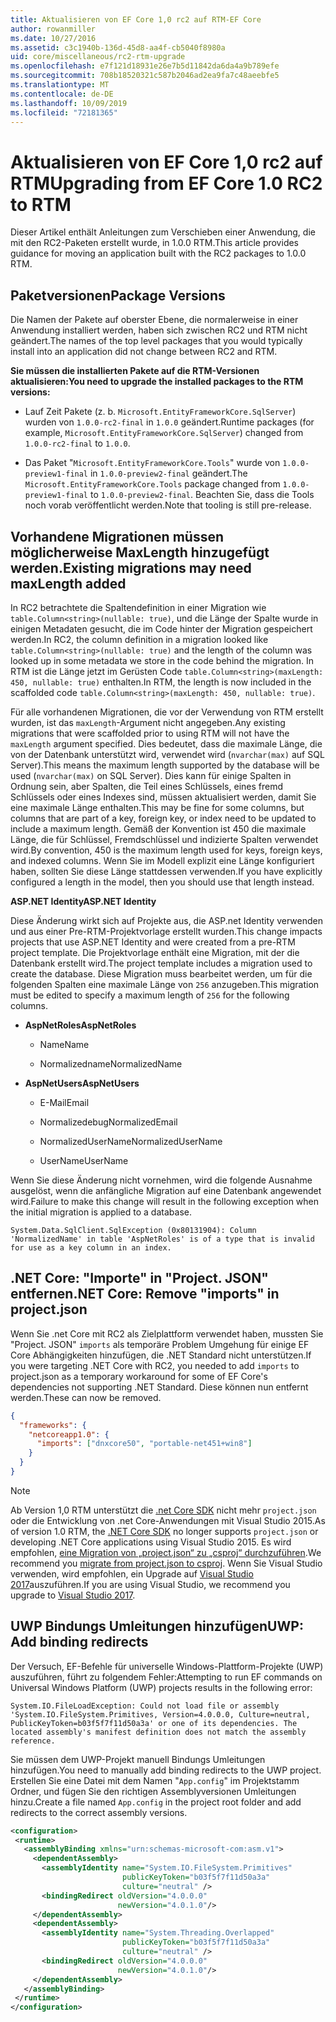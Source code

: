 ```yaml
---
title: Aktualisieren von EF Core 1,0 rc2 auf RTM-EF Core
author: rowanmiller
ms.date: 10/27/2016
ms.assetid: c3c1940b-136d-45d8-aa4f-cb5040f8980a
uid: core/miscellaneous/rc2-rtm-upgrade
ms.openlocfilehash: e7f121d18931e26e7b5d11842da6da4a9b789efe
ms.sourcegitcommit: 708b18520321c587b2046ad2ea9fa7c48aeebfe5
ms.translationtype: MT
ms.contentlocale: de-DE
ms.lasthandoff: 10/09/2019
ms.locfileid: "72181365"
---
```

# <a name="upgrading-from-ef-core-10-rc2-to-rtm"></a><span data-ttu-id="96ae7-102">Aktualisieren von EF Core 1,0 rc2 auf RTM</span><span class="sxs-lookup"><span data-stu-id="96ae7-102">Upgrading from EF Core 1.0 RC2 to RTM</span></span>

<span data-ttu-id="96ae7-103">Dieser Artikel enthält Anleitungen zum Verschieben einer Anwendung, die mit den RC2-Paketen erstellt wurde, in 1.0.0 RTM.</span><span class="sxs-lookup"><span data-stu-id="96ae7-103">This article provides guidance for moving an application built with the RC2 packages to 1.0.0 RTM.</span></span>

## <a name="package-versions"></a><span data-ttu-id="96ae7-104">Paketversionen</span><span class="sxs-lookup"><span data-stu-id="96ae7-104">Package Versions</span></span>

<span data-ttu-id="96ae7-105">Die Namen der Pakete auf oberster Ebene, die normalerweise in einer Anwendung installiert werden, haben sich zwischen RC2 und RTM nicht geändert.</span><span class="sxs-lookup"><span data-stu-id="96ae7-105">The names of the top level packages that you would typically install into an application did not change between RC2 and RTM.</span></span>

<span data-ttu-id="96ae7-106">**Sie müssen die installierten Pakete auf die RTM-Versionen aktualisieren:**</span><span class="sxs-lookup"><span data-stu-id="96ae7-106">**You need to upgrade the installed packages to the RTM versions:**</span></span>

* <span data-ttu-id="96ae7-107">Lauf Zeit Pakete (z. b. `Microsoft.EntityFrameworkCore.SqlServer`) wurden von `1.0.0-rc2-final` in `1.0.0` geändert.</span><span class="sxs-lookup"><span data-stu-id="96ae7-107">Runtime packages (for example, `Microsoft.EntityFrameworkCore.SqlServer`) changed from `1.0.0-rc2-final` to `1.0.0`.</span></span>

* <span data-ttu-id="96ae7-108">Das Paket "`Microsoft.EntityFrameworkCore.Tools`" wurde von `1.0.0-preview1-final` in `1.0.0-preview2-final` geändert.</span><span class="sxs-lookup"><span data-stu-id="96ae7-108">The `Microsoft.EntityFrameworkCore.Tools` package changed from `1.0.0-preview1-final` to `1.0.0-preview2-final`.</span></span> <span data-ttu-id="96ae7-109">Beachten Sie, dass die Tools noch vorab veröffentlicht werden.</span><span class="sxs-lookup"><span data-stu-id="96ae7-109">Note that tooling is still pre-release.</span></span>

## <a name="existing-migrations-may-need-maxlength-added"></a><span data-ttu-id="96ae7-110">Vorhandene Migrationen müssen möglicherweise MaxLength hinzugefügt werden.</span><span class="sxs-lookup"><span data-stu-id="96ae7-110">Existing migrations may need maxLength added</span></span>

<span data-ttu-id="96ae7-111">In RC2 betrachtete die Spaltendefinition in einer Migration wie `table.Column<string>(nullable: true)`, und die Länge der Spalte wurde in einigen Metadaten gesucht, die im Code hinter der Migration gespeichert werden.</span><span class="sxs-lookup"><span data-stu-id="96ae7-111">In RC2, the column definition in a migration looked like `table.Column<string>(nullable: true)` and the length of the column was looked up in some metadata we store in the code behind the migration.</span></span> <span data-ttu-id="96ae7-112">In RTM ist die Länge jetzt im Gerüsten Code `table.Column<string>(maxLength: 450, nullable: true)` enthalten.</span><span class="sxs-lookup"><span data-stu-id="96ae7-112">In RTM, the length is now included in the scaffolded code `table.Column<string>(maxLength: 450, nullable: true)`.</span></span>

<span data-ttu-id="96ae7-113">Für alle vorhandenen Migrationen, die vor der Verwendung von RTM erstellt wurden, ist das `maxLength`-Argument nicht angegeben.</span><span class="sxs-lookup"><span data-stu-id="96ae7-113">Any existing migrations that were scaffolded prior to using RTM will not have the `maxLength` argument specified.</span></span> <span data-ttu-id="96ae7-114">Dies bedeutet, dass die maximale Länge, die von der Datenbank unterstützt wird, verwendet wird (`nvarchar(max)` auf SQL Server).</span><span class="sxs-lookup"><span data-stu-id="96ae7-114">This means the maximum length supported by the database will be used (`nvarchar(max)` on SQL Server).</span></span> <span data-ttu-id="96ae7-115">Dies kann für einige Spalten in Ordnung sein, aber Spalten, die Teil eines Schlüssels, eines fremd Schlüssels oder eines Indexes sind, müssen aktualisiert werden, damit Sie eine maximale Länge enthalten.</span><span class="sxs-lookup"><span data-stu-id="96ae7-115">This may be fine for some columns, but columns that are part of a key, foreign key, or index need to be updated to include a maximum length.</span></span> <span data-ttu-id="96ae7-116">Gemäß der Konvention ist 450 die maximale Länge, die für Schlüssel, Fremdschlüssel und indizierte Spalten verwendet wird.</span><span class="sxs-lookup"><span data-stu-id="96ae7-116">By convention, 450 is the maximum length used for keys, foreign keys, and indexed columns.</span></span> <span data-ttu-id="96ae7-117">Wenn Sie im Modell explizit eine Länge konfiguriert haben, sollten Sie diese Länge stattdessen verwenden.</span><span class="sxs-lookup"><span data-stu-id="96ae7-117">If you have explicitly configured a length in the model, then you should use that length instead.</span></span>

<span data-ttu-id="96ae7-118">**ASP.NET Identity**</span><span class="sxs-lookup"><span data-stu-id="96ae7-118">**ASP.NET Identity**</span></span>

<span data-ttu-id="96ae7-119">Diese Änderung wirkt sich auf Projekte aus, die ASP.net Identity verwenden und aus einer Pre-RTM-Projektvorlage erstellt wurden.</span><span class="sxs-lookup"><span data-stu-id="96ae7-119">This change impacts projects that use ASP.NET Identity and were created from a pre-RTM project template.</span></span> <span data-ttu-id="96ae7-120">Die Projektvorlage enthält eine Migration, mit der die Datenbank erstellt wird.</span><span class="sxs-lookup"><span data-stu-id="96ae7-120">The project template includes a migration used to create the database.</span></span> <span data-ttu-id="96ae7-121">Diese Migration muss bearbeitet werden, um für die folgenden Spalten eine maximale Länge von `256` anzugeben.</span><span class="sxs-lookup"><span data-stu-id="96ae7-121">This migration must be edited to specify a maximum length of `256` for the following columns.</span></span>

*  <span data-ttu-id="96ae7-122">**AspNetRoles**</span><span class="sxs-lookup"><span data-stu-id="96ae7-122">**AspNetRoles**</span></span>

    * <span data-ttu-id="96ae7-123">Name</span><span class="sxs-lookup"><span data-stu-id="96ae7-123">Name</span></span>

    * <span data-ttu-id="96ae7-124">Normalizedname</span><span class="sxs-lookup"><span data-stu-id="96ae7-124">NormalizedName</span></span>

*  <span data-ttu-id="96ae7-125">**AspNetUsers**</span><span class="sxs-lookup"><span data-stu-id="96ae7-125">**AspNetUsers**</span></span>

   * <span data-ttu-id="96ae7-126">E-Mail</span><span class="sxs-lookup"><span data-stu-id="96ae7-126">Email</span></span>

   * <span data-ttu-id="96ae7-127">Normalizedebug</span><span class="sxs-lookup"><span data-stu-id="96ae7-127">NormalizedEmail</span></span>

   * <span data-ttu-id="96ae7-128">NormalizedUserName</span><span class="sxs-lookup"><span data-stu-id="96ae7-128">NormalizedUserName</span></span>

   * <span data-ttu-id="96ae7-129">UserName</span><span class="sxs-lookup"><span data-stu-id="96ae7-129">UserName</span></span>

<span data-ttu-id="96ae7-130">Wenn Sie diese Änderung nicht vornehmen, wird die folgende Ausnahme ausgelöst, wenn die anfängliche Migration auf eine Datenbank angewendet wird.</span><span class="sxs-lookup"><span data-stu-id="96ae7-130">Failure to make this change will result in the following exception when the initial migration is applied to a database.</span></span>

```console
System.Data.SqlClient.SqlException (0x80131904): Column 'NormalizedName' in table 'AspNetRoles' is of a type that is invalid for use as a key column in an index.
```

## <a name="net-core-remove-imports-in-projectjson"></a><span data-ttu-id="96ae7-131">.NET Core: "Importe" in "Project. JSON" entfernen</span><span class="sxs-lookup"><span data-stu-id="96ae7-131">.NET Core: Remove "imports" in project.json</span></span>

<span data-ttu-id="96ae7-132">Wenn Sie .net Core mit RC2 als Zielplattform verwendet haben, mussten Sie "Project. JSON" `imports` als temporäre Problem Umgehung für einige EF Core Abhängigkeiten hinzufügen, die .NET Standard nicht unterstützen.</span><span class="sxs-lookup"><span data-stu-id="96ae7-132">If you were targeting .NET Core with RC2, you needed to add `imports` to project.json as a temporary workaround for some of EF Core's dependencies not supporting .NET Standard.</span></span> <span data-ttu-id="96ae7-133">Diese können nun entfernt werden.</span><span class="sxs-lookup"><span data-stu-id="96ae7-133">These can now be removed.</span></span>

``` json
{
  "frameworks": {
    "netcoreapp1.0": {
      "imports": ["dnxcore50", "portable-net451+win8"]
    }
  }
}
```

> [!NOTE]  
> <span data-ttu-id="96ae7-134">Ab Version 1,0 RTM unterstützt die [.net Core SDK](https://www.microsoft.com/net/download/core) nicht mehr `project.json` oder die Entwicklung von .net Core-Anwendungen mit Visual Studio 2015.</span><span class="sxs-lookup"><span data-stu-id="96ae7-134">As of version 1.0 RTM, the [.NET Core SDK](https://www.microsoft.com/net/download/core) no longer supports `project.json` or developing .NET Core applications using Visual Studio 2015.</span></span> <span data-ttu-id="96ae7-135">Es wird empfohlen, [eine Migration von „project.json“ zu „csproj“ durchzuführen](https://docs.microsoft.com/dotnet/articles/core/migration/).</span><span class="sxs-lookup"><span data-stu-id="96ae7-135">We recommend you [migrate from project.json to csproj](https://docs.microsoft.com/dotnet/articles/core/migration/).</span></span> <span data-ttu-id="96ae7-136">Wenn Sie Visual Studio verwenden, wird empfohlen, ein Upgrade auf [Visual Studio 2017](https://www.visualstudio.com/downloads/)auszuführen.</span><span class="sxs-lookup"><span data-stu-id="96ae7-136">If you are using Visual Studio, we recommend you upgrade to [Visual Studio 2017](https://www.visualstudio.com/downloads/).</span></span>

## <a name="uwp-add-binding-redirects"></a><span data-ttu-id="96ae7-137">UWP Bindungs Umleitungen hinzufügen</span><span class="sxs-lookup"><span data-stu-id="96ae7-137">UWP: Add binding redirects</span></span>

<span data-ttu-id="96ae7-138">Der Versuch, EF-Befehle für universelle Windows-Plattform-Projekte (UWP) auszuführen, führt zu folgendem Fehler:</span><span class="sxs-lookup"><span data-stu-id="96ae7-138">Attempting to run EF commands on Universal Windows Platform (UWP) projects results in the following error:</span></span>

```console
System.IO.FileLoadException: Could not load file or assembly 'System.IO.FileSystem.Primitives, Version=4.0.0.0, Culture=neutral, PublicKeyToken=b03f5f7f11d50a3a' or one of its dependencies. The located assembly's manifest definition does not match the assembly reference.
```

<span data-ttu-id="96ae7-139">Sie müssen dem UWP-Projekt manuell Bindungs Umleitungen hinzufügen.</span><span class="sxs-lookup"><span data-stu-id="96ae7-139">You need to manually add binding redirects to the UWP project.</span></span> <span data-ttu-id="96ae7-140">Erstellen Sie eine Datei mit dem Namen "`App.config`" im Projektstamm Ordner, und fügen Sie den richtigen Assemblyversionen Umleitungen hinzu.</span><span class="sxs-lookup"><span data-stu-id="96ae7-140">Create a file named `App.config` in the project root folder and add redirects to the correct assembly versions.</span></span>

```xml
<configuration>
 <runtime>
   <assemblyBinding xmlns="urn:schemas-microsoft-com:asm.v1">
     <dependentAssembly>
       <assemblyIdentity name="System.IO.FileSystem.Primitives"
                         publicKeyToken="b03f5f7f11d50a3a"
                         culture="neutral" />
       <bindingRedirect oldVersion="4.0.0.0"
                        newVersion="4.0.1.0"/>
     </dependentAssembly>
     <dependentAssembly>
       <assemblyIdentity name="System.Threading.Overlapped"
                         publicKeyToken="b03f5f7f11d50a3a"
                         culture="neutral" />
       <bindingRedirect oldVersion="4.0.0.0"
                        newVersion="4.0.1.0"/>
     </dependentAssembly>
   </assemblyBinding>
 </runtime>
</configuration>
```
